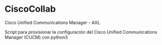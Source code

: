 # CiscoCollab
Cisco Unified Communications Manager - AXL

Script para provisionar la configuración del Cisco Unified Communications Manager (CUCM) con python3
